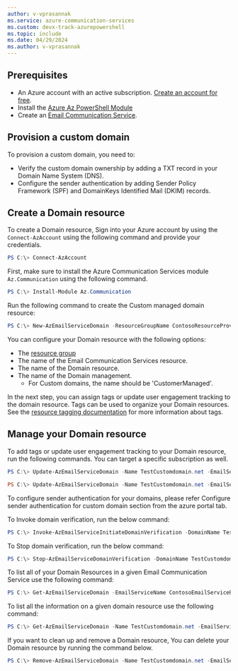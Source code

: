 ```yaml
---
author: v-vprasannak
ms.service: azure-communication-services
ms.custom: devx-track-azurepowershell
ms.topic: include
ms.date: 04/29/2024
ms.author: v-vprasannak
---
```

## Prerequisites

- An Azure account with an active subscription. [Create an account for free](https://azure.microsoft.com/free/dotnet/).
- Install the [Azure Az PowerShell Module](/powershell/azure/)
- Create an [Email Communication Service](/azure/communication-services/quickstarts/email/create-email-communication-resource).

## Provision a custom domain

To provision a custom domain, you need to:
    
* Verify the custom domain ownership by adding a TXT record in your Domain Name System (DNS).
* Configure the sender authentication by adding Sender Policy Framework (SPF) and DomainKeys Identified Mail (DKIM) records.

## Create a Domain resource

To create a Domain resource, Sign into your Azure account by using the ```Connect-AzAccount``` using the following command and provide your credentials.

```PowerShell
PS C:\> Connect-AzAccount
```

First, make sure to install the Azure Communication Services module ```Az.Communication``` using the following command.

```PowerShell
PS C:\> Install-Module Az.Communication
```

Run the following command to create the Custom managed domain resource:

```PowerShell
PS C:\> New-AzEmailServiceDomain -ResourceGroupName ContosoResourceProvider1 -EmailServiceName ContosoEmailServiceResource1 -Name TestCustomdomain.net -DomainManagement CustomerManaged
```

You can configure your Domain resource with the following options:

* The [resource group](../../../../azure-resource-manager/management/manage-resource-groups-powershell.md)
* The name of the Email Communication Services resource.
* The name of the Domain resource.
* The name of the Domain management.
	* For Custom domains, the name should be 'CustomerManaged'.

In the next step, you can assign tags or update user engagement tracking to the domain resource. Tags can be used to organize your Domain resources. See the [resource tagging documentation](../../../../azure-resource-manager/management/tag-resources.md) for more information about tags.

## Manage your Domain resource

To add tags or update user engagement tracking to your Domain resource, run the following commands. You can target a specific subscription as well.

```PowerShell
PS C:\> Update-AzEmailServiceDomain -Name TestCustomdomain.net -EmailServiceName ContosoEmailServiceResource1 -ResourceGroupName ContosoResourceProvider1 -Tag @{ExampleKey1="ExampleValue1"} -UserEngagementTracking 1

PS C:\> Update-AzEmailServiceDomain -Name TestCustomdomain.net -EmailServiceName ContosoEmailServiceResource1 -ResourceGroupName ContosoResourceProvider1 -Tag @{ExampleKey1="ExampleValue1"} -UserEngagementTracking 0 -SubscriptionId SubscriptionID
```

To configure sender authentication for your domains, please refer Configure sender authentication for custom domain section from the azure portal tab.

To Invoke domain verification, run the below command:

```PowerShell
PS C:\> Invoke-AzEmailServiceInitiateDomainVerification -DomainName TestCustomdomain.net -EmailServiceName ContosoEmailServiceResource1 -ResourceGroupName ContosoResourceProvider1 -VerificationType Domain
```

To Stop domain verification, run the below command:

```PowerShell
PS C:\> Stop-AzEmailServiceDomainVerification -DomainName TestCustomdomain.net -EmailServiceName ContosoEmailServiceResource1 -ResourceGroupName ContosoResourceProvider1 -VerificationType Domain
```

To list all of your Domain Resources in a given Email Communication Service use the following command:

```PowerShell
PS C:\> Get-AzEmailServiceDomain -EmailServiceName ContosoEmailServiceResource1 -ResourceGroupName ContosoResourceProvider1
```

To list all the information on a given domain resource use the following command:

```PowerShell
PS C:\> Get-AzEmailServiceDomain -Name TestCustomdomain.net -EmailServiceName ContosoEmailServiceResource1 -ResourceGroupName ContosoResourceProvider1
```

If you want to clean up and remove a Domain resource, You can delete your Domain resource by running the command below.

```PowerShell
PS C:\> Remove-AzEmailServiceDomain -Name TestCustomdomain.net -EmailServiceName ContosoEmailServiceResource1 -ResourceGroupName ContosoResourceProvider1
```